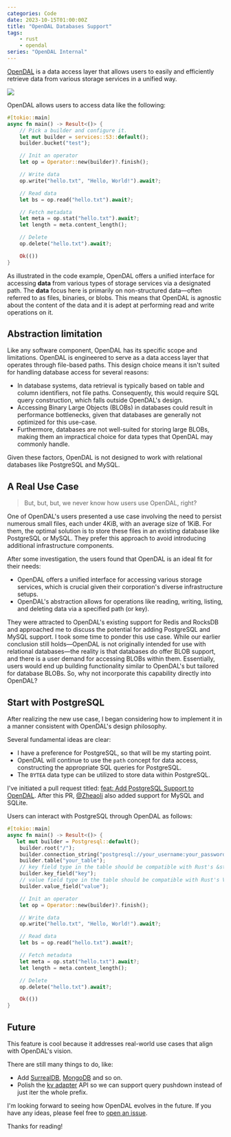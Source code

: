 ```yaml
---
categories: Code
date: 2023-10-15T01:00:00Z
title: "OpenDAL Databases Support"
tags:
    - rust
    - opendal
series: "OpenDAL Internal"
---
```


[OpenDAL](https://github.com/apache/incubator-opendal) is a data access layer that allows users to easily and efficiently retrieve data from various storage services in a unified way.

![](opendal.png)

OpenDAL allows users to access data like the following:

```rust
#[tokio::main]
async fn main() -> Result<()> {
    // Pick a builder and configure it.
    let mut builder = services::S3::default();
    builder.bucket("test");

    // Init an operator
    let op = Operator::new(builder)?.finish();

    // Write data
    op.write("hello.txt", "Hello, World!").await?;

    // Read data
    let bs = op.read("hello.txt").await?;

    // Fetch metadata
    let meta = op.stat("hello.txt").await?;
    let length = meta.content_length();

    // Delete
    op.delete("hello.txt").await?;

    Ok(())
}
```

As illustrated in the code example, OpenDAL offers a unified interface for accessing **data** from various types of storage services via a designated path. The **data** focus here is primarily on non-structured data—often referred to as files, binaries, or blobs. This means that OpenDAL is agnostic about the content of the data and it is adept at performing read and write operations on it.

## Abstraction limitation

Like any software component, OpenDAL has its specific scope and limitations. OpenDAL is engineered to serve as a data access layer that operates through file-based paths. This design choice means it isn't suited for handling database access for several reasons:

- In database systems, data retrieval is typically based on table and column identifiers, not file paths. Consequently, this would require SQL query construction, which falls outside OpenDAL's design.
- Accessing Binary Large Objects (BLOBs) in databases could result in performance bottlenecks, given that databases are generally not optimized for this use-case.
- Furthermore, databases are not well-suited for storing large BLOBs, making them an impractical choice for data types that OpenDAL may commonly handle.

Given these factors, OpenDAL is not designed to work with relational databases like PostgreSQL and MySQL.

## A Real Use Case

> But, but, but, we never know how users use OpenDAL, right?

One of OpenDAL's users presented a use case involving the need to persist numerous small files, each under 4KiB, with an average size of 1KiB. For them, the optimal solution is to store these files in an existing database like PostgreSQL or MySQL. They prefer this approach to avoid introducing additional infrastructure components.

After some investigation, the users found that OpenDAL is an ideal fit for their needs:

- OpenDAL offers a unified interface for accessing various storage services, which is crucial given their corporation's diverse infrastructure setups.
- OpenDAL's abstraction allows for operations like reading, writing, listing, and deleting data via a specified path (or key).

They were attracted to OpenDAL's existing support for Redis and RocksDB and approached me to discuss the potential for adding PostgreSQL and MySQL support. I took some time to ponder this use case. While our earlier conclusion still holds—OpenDAL is not originally intended for use with relational databases—the reality is that databases do offer BLOB support, and there is a user demand for accessing BLOBs within them. Essentially, users would end up building functionality similar to OpenDAL's but tailored for database BLOBs. So, why not incorporate this capability directly into OpenDAL?

## Start with PostgreSQL

After realizing the new use case, I began considering how to implement it in a manner consistent with OpenDAL's design philosophy.

Several fundamental ideas are clear:

- I have a preference for PostgreSQL, so that will be my starting point.
- OpenDAL will continue to use the `path` concept for data access, constructing the appropriate SQL queries for PostgreSQL.
- The `BYTEA` data type can be utilized to store data within PostgreSQL.

I've initiated a pull request titled: [feat: Add PostgreSQL Support to OpenDAL](https://github.com/apache/incubator-opendal/pull/2815). After this PR, [@Zheaoli](Zheaoli) also added support for MySQL and SQLite.

Users can interact with PostgreSQL through OpenDAL as follows:

```rust
#[tokio::main]
async fn main() -> Result<()> {
   let mut builder = Postgresql::default();
    builder.root("/");
    builder.connection_string("postgresql://your_username:your_password@127.0.0.1:5432/your_database");
    builder.table("your_table");
    // key field type in the table should be compatible with Rust's &str like text
    builder.key_field("key");
    // value field type in the table should be compatible with Rust's Vec<u8> like bytea
    builder.value_field("value");

    // Init an operator
    let op = Operator::new(builder)?.finish();

    // Write data
    op.write("hello.txt", "Hello, World!").await?;

    // Read data
    let bs = op.read("hello.txt").await?;

    // Fetch metadata
    let meta = op.stat("hello.txt").await?;
    let length = meta.content_length();

    // Delete
    op.delete("hello.txt").await?;

    Ok(())
}
```

## Future

This feature is cool because it addresses real-world use cases that align with OpenDAL's vision.

There are still many things to do, like:

- Add [SurrealDB](https://github.com/apache/incubator-opendal/issues/2753), [MongoDB](https://github.com/apache/incubator-opendal/issues/3291) and so on.
- Polish the [kv adapter](https://github.com/apache/incubator-opendal/blob/main/core/src/raw/adapters/kv/api.rs) API so we can support query pushdown instead of just iter the whole prefix.

I'm looking forward to seeing how OpenDAL evolves in the future. If you have any ideas, please feel free to [open an issue](https://github.com/apache/incubator-opendal/issues).

Thanks for reading!
